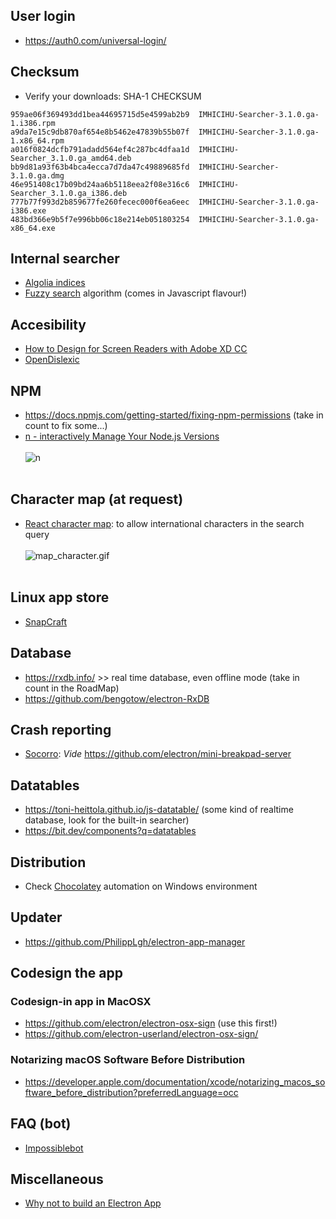 ## User login ##
* https://auth0.com/universal-login/
## Checksum
* Verify your downloads: SHA-1 CHECKSUM


```
959ae06f369493dd1bea44695715d5e4599ab2b9  IMHICIHU-Searcher-3.1.0.ga-1.i386.rpm
a9da7e15c9db870af654e8b5462e47839b55b07f  IMHICIHU-Searcher-3.1.0.ga-1.x86_64.rpm
a016f0824dcfb791adadd564ef4c287bc4dfaa1d  IMHICIHU-Searcher_3.1.0.ga_amd64.deb
bb9d81a93f63b4bca4ecca7d7da47c49889685fd  IMHICIHU-Searcher-3.1.0.ga.dmg
46e951408c17b09bd24aa6b5118eea2f08e316c6  IMHICIHU-Searcher_3.1.0.ga_i386.deb
777b77f993d2b859677fe260fecec000f6ea6eec  IMHICIHU-Searcher-3.1.0.ga-i386.exe
483bd366e9b5f7e996bb06c18e214eb051803254  IMHICIHU-Searcher-3.1.0.ga-x86_64.exe
```

## Internal searcher ##
* [Algolia indices](https://github.com/electron/algolia-indices/)
* [Fuzzy search](https://fusejs.io/) algorithm (comes in Javascript flavour!)
## Accesibility
* [How to Design for Screen Readers with Adobe XD CC](https://www.sitepoint.com/how-to-design-for-screen-readers-with-adobe-xd-cc/?utm_source=feedly)
* [OpenDislexic](https://opendyslexic.org/)
## NPM ##
* https://docs.npmjs.com/getting-started/fixing-npm-permissions   (take in count to fix some...)
* [n - interactively Manage Your Node.js Versions](https://github.com/tj/n)
<BR></BR>
![n](https://i.ibb.co/178p1SS/687474703a2f2f6e696d69742e696f2f696d616765732f6e2f6e2e676966.gif)
<BR></BR>
## Character map (at request)
* [React character map](https://github.com/Dayjo/react-character-map): to allow international characters in the search query
<BR></BR>
![map_character.gif](https://i.ibb.co/C0DWtxs/687474703a2f2f632e6461796a6f2e6d652f304932483073304d3073324f2f53637265656e2532305265636f7264696e67253230323031382d30312d3236253230617425323030322e3531253230706d2e676966.gif)
<BR></BR>
## Linux app store
* [SnapCraft](https://snapcraft.io/)
## Database ##
* https://rxdb.info/ >> real time database, even offline mode (take in count in the RoadMap)
* https://github.com/bengotow/electron-RxDB
## Crash reporting ##
* [Socorro](https://github.com/mozilla/socorro): _Vide_ https://github.com/electron/mini-breakpad-server
## Datatables ##
* https://toni-heittola.github.io/js-datatable/   (some kind of realtime database, look for the built-in searcher)
* https://bit.dev/components?q=datatables
## Distribution ##
* Check [Chocolatey](https://chocolatey.org/docs/create-packages) automation on Windows environment
## Updater ##
* https://github.com/PhilippLgh/electron-app-manager
## Codesign the app
### Codesign-in app in MacOSX ##
* https://github.com/electron/electron-osx-sign (use this first!)
* https://github.com/electron-userland/electron-osx-sign/
### Notarizing macOS Software Before Distribution
* https://developer.apple.com/documentation/xcode/notarizing_macos_software_before_distribution?preferredLanguage=occ
## FAQ (bot)
* [Impossiblebot](https://impossible.bot/)
## Miscellaneous
* [Why not to build an Electron App](https://medium.com/shipmnts/why-not-to-build-an-electron-app-92b2f5a99d33)
